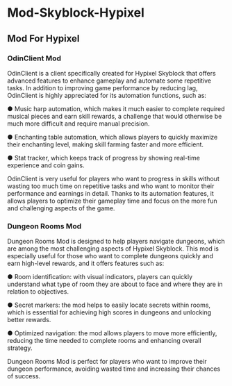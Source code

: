 # Mod-Skyblock-Hypixel
## Mod For Hypixel


### OdinClient Mod
OdinClient is a client specifically created for Hypixel Skyblock that offers advanced features to enhance gameplay and automate some repetitive tasks. In addition to improving game performance by reducing lag, OdinClient is highly appreciated for its automation functions, such as:

  ● Music harp automation, which makes it much easier to complete required musical pieces and earn skill rewards, a challenge that would otherwise be much more difficult and require manual precision.
  
  ● Enchanting table automation, which allows players to quickly maximize their enchanting level, making skill farming faster and more efficient.
  
  ● Stat tracker, which keeps track of progress by showing real-time experience and coin gains.
  
OdinClient is very useful for players who want to progress in skills without wasting too much time on repetitive tasks and who want to monitor their performance and earnings in detail. Thanks to its automation features, it allows players to optimize their gameplay time and focus on the more fun and challenging aspects of the game.

### Dungeon Rooms Mod
Dungeon Rooms Mod is designed to help players navigate dungeons, which are among the most challenging aspects of Hypixel Skyblock. This mod is especially useful for those who want to complete dungeons quickly and earn high-level rewards, and it offers features such as:

  ● Room identification: with visual indicators, players can quickly understand what type of room they are about to face and where they are in relation to objectives.
  
  ● Secret markers: the mod helps to easily locate secrets within rooms, which is essential for achieving high scores in dungeons and unlocking better rewards.
  
  ● Optimized navigation: the mod allows players to move more efficiently, reducing the time needed to complete rooms and enhancing overall strategy.
  
Dungeon Rooms Mod is perfect for players who want to improve their dungeon performance, avoiding wasted time and increasing their chances of success.
